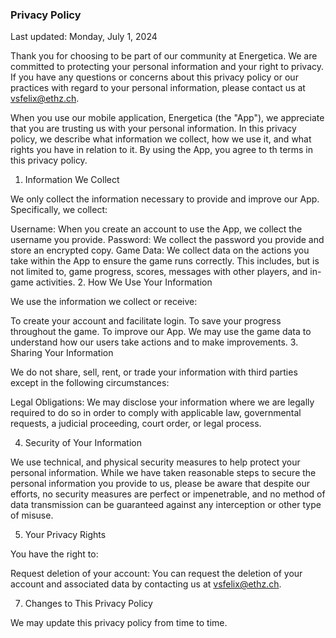 ### Privacy Policy

Last updated: Monday, July 1, 2024

Thank you for choosing to be part of our community at Energetica. We are committed to protecting your personal information and your right to privacy. If you have any questions or concerns about this privacy policy or our practices with regard to your personal information, please contact us at [vsfelix@ethz.ch](mailto:vsfelix@ethz.ch).

When you use our mobile application, Energetica (the "App"), we appreciate that you are trusting us with your personal information. In this privacy policy, we describe what information we collect, how we use it, and what rights you have in relation to it. By using the App, you agree to th terms in this privacy policy.

1. Information We Collect

We only collect the information necessary to provide and improve our App. Specifically, we collect:

Username: When you create an account to use the App, we collect the username you provide.
Password: We collect the password you provide and store an encrypted copy.
Game Data: We collect data on the actions you take within the App to ensure the game runs correctly. This includes, but is not limited to, game progress, scores, messages with other players, and in-game activities.
2. How We Use Your Information

We use the information we collect or receive:

To create your account and facilitate login.
To save your progress throughout the game.
To improve our App. We may use the game data to understand how our users take actions and to make improvements.
3. Sharing Your Information

We do not share, sell, rent, or trade your information with third parties except in the following circumstances:

Legal Obligations: We may disclose your information where we are legally required to do so in order to comply with applicable law, governmental requests, a judicial proceeding, court order, or legal process.

4. Security of Your Information

We use technical, and physical security measures to help protect your personal information. While we have taken reasonable steps to secure the personal information you provide to us, please be aware that despite our efforts, no security measures are perfect or impenetrable, and no method of data transmission can be guaranteed against any interception or other type of misuse.

5. Your Privacy Rights

You have the right to:

Request deletion of your account: You can request the deletion of your account and associated data by contacting us at [vsfelix@ethz.ch](mailto:vsfelix@ethz.ch).

7. Changes to This Privacy Policy

We may update this privacy policy from time to time.

